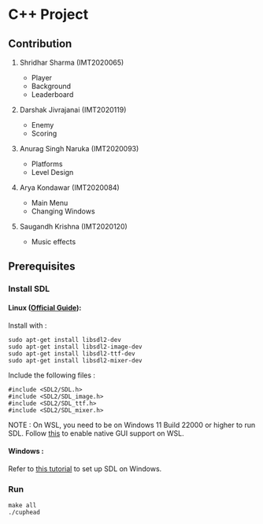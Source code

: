 # C++ Project

## Contribution
1. Shridhar Sharma (IMT2020065)
   - Player 
   - Background
   - Leaderboard

2. Darshak Jivrajanai (IMT2020119)
   - Enemy
   - Scoring
  
3. Anurag Singh Naruka (IMT2020093)
   - Platforms
   - Level Design
  
4. Arya Kondawar (IMT2020084) 
   - Main Menu
   - Changing Windows
  
5. Saugandh Krishna (IMT2020120)
   - Music effects
 
## Prerequisites

### Install SDL
#### Linux ([Official Guide](https://wiki.libsdl.org/Installation)):
Install with :
```
sudo apt-get install libsdl2-dev
sudo apt-get install libsdl2-image-dev
sudo apt-get install libsdl2-ttf-dev
sudo apt-get install libsdl2-mixer-dev
```
Include the following files :
```
#include <SDL2/SDL.h>
#include <SDL2/SDL_image.h>
#include <SDL2/SDL_ttf.h>
#include <SDL2/SDL_mixer.h>
```

NOTE : On WSL, you need to be on Windows 11 Build 22000 or higher to run SDL. Follow [this](https://docs.microsoft.com/en-us/windows/wsl/tutorials/gui-apps) to enable native GUI support on WSL.

#### Windows : 
Refer to [this tutorial](https://lazyfoo.net/tutorials/SDL/01_hello_SDL/windows/index.php) to set up SDL on Windows.

### Run 
```
make all
./cuphead
```
